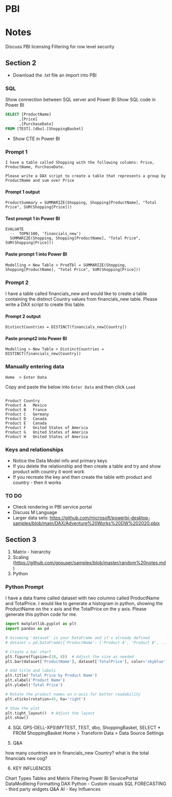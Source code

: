 # PBI

# Notes

Discuss PBI licensing
Filtering for row level security 

## Section 2

* Download the .txt file an import into PBI

### SQL

Show connection between SQL server and Power BI
Show SQL code in Power BI

```sql
SELECT [ProductName]
      ,[Price]
      ,[PurchaseDate]
FROM [TEST].[dbo].[ShoppingBasket]
```

* Show CTE in Power BI

### Prompt 1

```text
I have a table called Shopping with the following columns: Price, ProductName, PurchaseDate.

Please write a DAX script to create a table that represents a group by ProductName and sum over Price
```

#### Prompt 1 output

```dax
ProductSummary = SUMMARIZE(Shopping, Shopping[ProductName], "Total Price", SUM(Shopping[Price]))
```

#### Test prompt 1 in Power BI

```dax
EVALUATE
  --  TOPN(100, 'financials_new')
  SUMMARIZE(Shopping, Shopping[ProductName], "Total Price", SUM(Shopping[Price]))
```

#### Paste prompt 1 into Power BI

```instructions
Modelling > New Table > ProdTbl = SUMMARIZE(Shopping, Shopping[ProductName], "Total Price", SUM(Shopping[Price]))
```

### Prompt 2

I have a table called financials_new and would like to create a table containing the distinct Country values from financials_new table. Please write a DAX script to create this table.

#### Prompt 2 output

```dax
DistinctCountries = DISTINCT(financials_new[Country])
```

#### Paste prompt2 into Power BI

```instructions
Modelling > New Table > DistinctCountries = DISTINCT(financials_new[Country])
```

### Manually entering data

```instructions
Home  > Enter Data
```

Copy and paste the below into `Enter Data` and then click `Load`

```csv   ShoppingCountry

Product	Country
Product A	Mexico
Product B	France
Product C	Germany
Product D	Canada
Product E	Canada
Product F	United States of America
Product G	United States of America
Product H	United States of America
```

### Keys and relationships

* Notice the Data Model info and primary keys
* If you delete the relationship and then create a table and try and show product with country it wont work
* If you recreate the key and then create the table with product and country - then it works

### TO DO

* Check rendering in PBI service portal  
* Discuss M Language
* Larger data sets:
<https://github.com/microsoft/powerbi-desktop-samples/blob/main/DAX/Adventure%20Works%20DW%202020.pbix>

## Section 3

1. Matrix - hierarchy
2. Scaling  (https://github.com/gpsuser/samples/blob/master/random%20notes.md)
3. Python


### Python Prompt

I have a data frame called dataset with two columns called ProductName and TotalPrice. I would like to generate a histogram in python, showing the ProductName on the x axis and the TotalPrice on the y axis. Please generate this python code for me.

```python
import matplotlib.pyplot as plt
import pandas as pd

# Assuming 'dataset' is your DataFrame and it's already defined
# dataset = pd.DataFrame({'ProductName': ['Product A', 'Product B', ...], 'TotalPrice': [120, 340, ...]})

# Create a bar chart
plt.figure(figsize=(10, 8))  # Adjust the size as needed
plt.bar(dataset['ProductName'], dataset['TotalPrice'], color='skyblue')

# Add title and labels
plt.title('Total Price by Product Name')
plt.xlabel('Product Name')
plt.ylabel('Total Price')

# Rotate the product names on x-axis for better readability
plt.xticks(rotation=45, ha='right')

# Show the plot
plt.tight_layout()  # Adjust the layout
plt.show()
```


4. SQL   GPS-DELL-XPS\MYTEST, TEST, dbo, ShoppingBasket,   SELECT * FROM ShoppingBasket
   Home > Transform Data > Data Source Settings

5. Q&A

how many countries are in financials_new Country?
what is the total financials new cog?

6. KEY INFLUENCES



<!-- Summary -->

Chart Types
Tables and Matrix
Filtering
Power BI ServicePortal
DataModlleing
Formatting
DAX
Python - Custom visuals
SQL
FORECASTING - third party widgets
Q&A
AI - Key Influences


